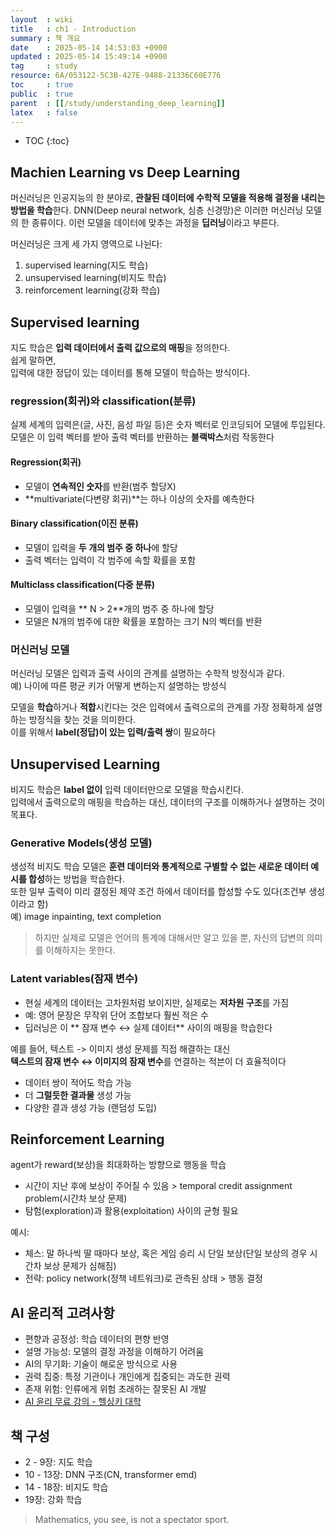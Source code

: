 ```yaml
---
layout  : wiki
title   : ch1 - Introduction
summary : 책 개요
date    : 2025-05-14 14:53:03 +0900
updated : 2025-05-14 15:49:14 +0900
tag     : study
resource: 6A/053122-5C3B-427E-9488-21336C60E776
toc     : true
public  : true
parent  : [[/study/understanding_deep_learning]]
latex   : false
---
```

* TOC
{:toc}

## Machien Learning vs Deep Learning
머신러닝은 인공지능의 한 분야로, **관찰된 데이터에 수학적 모델을 적용해 결정을 내리는 방법을 학습**한다. DNN(Deep neural network, 심층 신경망)은 이러한 머신러닝 모델의 한 종류이다. 이런 모델을 데이터에 맞추는 과정을 **딥러닝**이라고 부른다.

머신러닝은 크게 세 가지 영역으로 나뉜다:
1. supervised learning(지도 학습)
2. unsupervised learning(비지도 학습)
3. reinforcement learning(강화 학습)

## Supervised learning
지도 학습은 **입력 데이터에서 출력 값으로의 매핑**을 정의한다.  
쉽게 말하면,  
입력에 대한 정답이 있는 데이터를 통해 모델이 학습하는 방식이다.

### regression(회귀)와 classification(분류)
실제 세계의 입력은(글, 사진, 음성 파일 등)은 숫자 벡터로 인코딩되어 모델에 투입된다.  
모델은 이 입력 벡터를 받아 출력 벡터를 반환하는 **블랙박스**처럼 작동한다

#### Regression(회귀)
- 모델이 **연속적인 숫자**를 반환(범주 할당X)
- **multivariate(다변량 회귀)**는 하나 이상의 숫자를 예측한다

#### Binary classification(이진 분류)
- 모델이 입력을 **두 개의 범주 중 하나**에 할당
- 출력 벡터는 입력이 각 범주에 속할 확률을 포함

#### Multiclass classification(다중 분류)
- 모델이 입력을 ** N > 2**개의 범주 중 하나에 할당
- 모델은 N개의 범주에 대한 확률을 포함하는 크기 N의 벡터를 반환

### 머신러닝 모델
머신러닝 모델은 입력과 출력 사이의 관계를 설명하는 수학적 방정식과 같다.  
예) 나이에 따른 평균 키가 어떻게 변하는지 설명하는 방성식

모델을 **학습**하거나 **적합**시킨다는 것은 입력에서 출력으로의 관계를 가장 정확하게 설명하는 방정식을 찾는 것을 의미한다.  
이를 위해서 **label(정답)이 있는 입력/출력 쌍**이 필요하다

## Unsupervised Learning
비지도 학습은 **label 없이** 입력 데이터만으로 모델을 학습시킨다.  
입력에서 출력으로의 매핑을 학습하는 대신, 데이터의 구조를 이해하거나 설명하는 것이 목표다.

### Generative Models(생성 모델)
생성적 비지도 학습 모델은 **훈련 데이터와 통계적으로 구별할 수 없는 새로운 데이터 예시를 합성**하는 방법을 학습한다.  
또한 일부 출력이 미리 결정된 제약 조건 하에서 데이터를 합성할 수도 있다(조건부 생성이라고 함)  
예) image inpainting, text completion  

> 하지만 실제로 모델은 언어의 통계에 대해서만 알고 있을 뿐, 자신의 답변의 의미를 이해하지는 못한다.

### Latent variables(잠재 변수)
- 현실 세계의 데이터는 고차원처럼 보이지만, 실제로는 **저차원 구조**를 가짐
- 예: 영어 문장은 무작위 단어 조합보다 훨씬 적은 수
- 딥러닝은 이 ** 잠재 변수 ↔ 실제 데이터** 사이의 매핑을 학습한다

예를 들어, 텍스트 -> 이미지 생성 문제를 직접 해결하는 대신  
**텍스트의 잠재 변수 ↔ 이미지의 잠재 변수**를 연결하는 적븐이 더 효율적이다
- 데이터 쌍이 적어도 학습 가능
- 더 **그럴듯한 결과물** 생성 가능
- 다양한 결과 생성 가능 (랜덤성 도입)

## Reinforcement Learning
agent가 reward(보상)을 최대화하는 방향으로 행동을 학습
- 시간이 지난 후에 보상이 주어질 수 있음 > temporal credit assignment problem(시간차 보상 문제)
- 탐험(exploration)과 활용(exploitation) 사이의 균형 필요

예시:
- 체스: 말 하나씩 딸 때마다 보상, 혹은 게임 승리 시 단일 보상(단일 보상의 경우 시간차 보상 문제가 심해짐)
- 전략: policy network(정책 네트워크)로 관측된 상태 > 행동 결정


## AI 윤리적 고려사항
- 편향과 공정성: 학습 데이터의 편향 반영
- 설명 가능성: 모델의 결정 과정을 이해하기 어려움
- AI의 무기화: 기술이 해로운 방식으로 사용
- 권력 집중: 특정 기관이나 개인에게 집중되는 과도한 권력
- 존재 위험: 인류에게 위험 초래하는 잘못된 AI 개발
- [AI 윤리 무료 강의 - 헬싱키 대학](https://ethics-of-ai.mooc.fi/)


## 책 구성
- 2 - 9장: 지도 학습
- 10 - 13장: DNN 구조(CN, transformer emd)
- 14 - 18장: 비지도 학습
- 19장: 강화 학습

> Mathematics, you see, is not a spectator sport.



